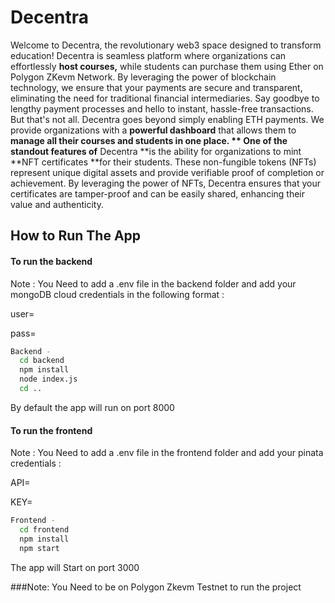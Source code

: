 
# Decentra

Welcome to Decentra, the revolutionary web3 space designed to transform education! 
Decentra is seamless platform where organizations can effortlessly **host courses,** while students can purchase them using Ether on Polygon ZKevm Network. 
 By leveraging the power of blockchain technology, we ensure that your payments are secure and transparent, eliminating the need for traditional financial intermediaries. Say goodbye to lengthy payment processes and hello to instant, hassle-free transactions.
But that's not all. Decentra goes beyond simply enabling ETH payments. We provide organizations with a **powerful dashboard** that allows them to **manage all their courses and students in one place. **
One of the standout features of** Decentra **is the ability for organizations to mint **NFT certificates **for their students. These non-fungible tokens (NFTs) represent unique digital assets and provide verifiable proof of completion or achievement. By leveraging the power of NFTs, Decentra ensures that your certificates are tamper-proof and can be easily shared, enhancing their value and authenticity.

## How to Run The App 






#### To run the backend

Note : You Need to add a .env file in the backend folder and add your mongoDB cloud credentials in the following format : 

user=<your username>

pass=<your password>

```bash
Backend -
  cd backend 
  npm install
  node index.js
  cd ..

```
By default the app will run on port 8000

#### To run the frontend

Note : You Need to add a .env file in the frontend folder and add your pinata credentials :  

API=<your API KEY>

KEY=<your API Secret>

```bash
Frontend -
  cd frontend 
  npm install
  npm start

```
The app will Start on port 3000

###Note: You Need to be on Polygon Zkevm Testnet to run the project
